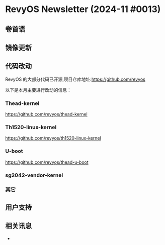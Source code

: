 # RevyOS Newsletter (2024-11 #0013)

## 卷首语



## 镜像更新



## 代码改动

RevyOS 的大部分代码已开源,项目仓库地址:https://github.com/revyos

以下是本月主要进行改动的信息：

### Thead-kernel

https://github.com/revyos/thead-kernel



### Th1520-linux-kernel

https://github.com/revyos/th1520-linux-kernel



### U-boot

https://github.com/revyos/thead-u-boot



### sg2042-vendor-kernel



### 其它



## 用户支持



## 相关讯息

-
